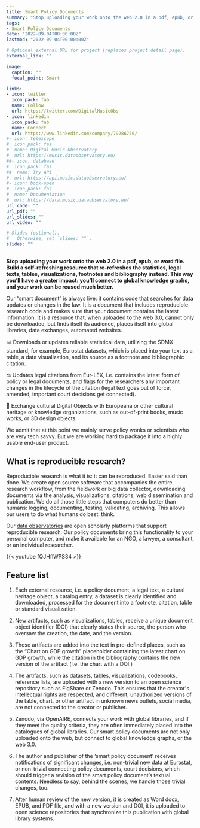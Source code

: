 ```yaml
---
title: Smart Policy Documents
summary: "Stop uploading your work onto the web 2.0 in a pdf, epub, or word file. Build a self-refreshing resource that re-refreshes the statistics, legal texts, tables, visualizations, footnotes and bibliography instead.  This way you’ll have a greater impact: you’ll connect to web 3.0 of the global knowledge graphs, and your work can be reused much better."
tags:
- Smart Policy Documents
date: "2022-09-04T00:00:00Z"
lastmod: "2022-09-04T00:00:00Z"

# Optional external URL for project (replaces project detail page).
external_link: ""

image:
  caption: ""
  focal_point: Smart

links:
- icon: twitter
  icon_pack: fab
  name: Follow
  url: https://twitter.com/DigitalMusicObs
- icon: linkedin
  icon_pack: fab
  name: Connect
  url: https://www.linkedin.com/company/79286750/
#- icon: telescope
#  icon_pack: fas
#  name: Digital Music Observatory
#  url: https://music.dataobservatory.eu/
##- icon: database
#  icon_pack: fas
##  name: Try API
#  url: https://api.music.dataobservatory.eu/
#- icon: book-open
#  icon_pack: fas
#  name: Documentation
#  url: https://data.music.dataobservatory.eu/
url_code: ""
url_pdf: ""
url_slides: ""
url_video: ""

# Slides (optional).
#   Otherwise, set `slides: ""`.
slides: ""
---
```


**Stop uploading your work onto the web 2.0 in a pdf, epub, or word file. Build a self-refreshing resource that re-refreshes the statistics, legal texts, tables, visualizations, footnotes and bibliography instead.  This way you’ll have a greater impact: you’ll connect to global knowledge graphs, and your work can be reused much better.**

Our “smart document” is always live: it contains code that searches for data updates or changes in the law.  It is a document that includes reproducible research code and makes sure that your document contains the latest information.  It is a resource that, when uploaded to the web 3.0, cannot only be downloaded, but finds itself its audience, places itself into global libraries, data exchanges, automated websites. 

📊  Downloads or updates reliable statistical data, utilizing the SDMX standard, for example, Eurostat datasets, which is placed into your text as a table, a data visualization, and its source as a footnote and bibliographic citation.

⚖️ Updates legal citations from Eur-LEX, i.e. contains the latest form of policy or legal documents, and flags for the researchers any important changes in the lifecycle of the citation (legal text goes out of force, amended, important court decisions get connected).

🎨  Exchange cultural Digital Objects with Europeana or other cultural heritage or knowledge organizations, such as out-of-print books, music works, or 3D design objects.


We admit that at this point we mainly serve policy wonks or scientists who are very tech savvy. But we are working hard to package it into a highly usable end-user product.

## What is reproducible research?

Reproducible research is what it is: it can be reproduced.  Easier said than done. We create open source software that accompanies the entire research workflow, from the fieldwork or big data collector, downloading documents via the analysis, visualizations, citations, web dissemination and publication. We do all those little steps that computers do better than humans: logging, documenting, testing, validating, archiving. This allows our users to do what humans do best: think.

Our [data observatories](https://reprex.nl/#observatories) are open scholarly platforms that support reproducible research. Our policy documents bring this functionality to your personal computer, and make it available for an NGO, a lawyer, a consultant, or an individual researcher.

{{< youtube fQJHflWPS34 >}}


## Feature list

1. Each external resource, i.e. a policy document, a legal text, a cultural heritage object, a catalog entry, a dataset is clearly identified and downloaded, processed for the document into a footnote, citation, table or standard visualization.

2. New artifacts, such as visualizations, tables, receive a unique document object identifier (DOI) that clearly states their source, the person who oversaw the creation, the date, and the version.

3. These artifacts are added into the text in pre-defined places, such as the “Chart on GDP growth” placeholder containing the latest chart on GDP growth, while the citation in the bibliography contains the new version of the artifact (i.e. the chart with a DOI.)

4. The artifacts, such as datasets, tables, visualizations, codebooks, reference lists, are uploaded with a new version to an open science repository such as FigShare or Zenodo. This ensures that the creator's intellectual rights are respected, and different, unauthorized versions of the table, chart, or other artifact in unknown news outlets, social media, are not connected to the creator or publisher.

5. Zenodo, via OpenAIRE, connects your work with global libraries, and if they meet the quality criteria, they are often immediately placed into the catalogues of global libraries. Our smart policy documents are not only uploaded onto the web, but connect to global knowledge graphs, or the web 3.0.  

6. The author and publisher of the ‘smart policy document’ receives notifications of significant changes, i.e. non-trivial new data at Eurostat, or non-trivial connecting policy documents, court decisions, which should trigger a revision of the smart policy document’s textual contents. Needless to say, behind the scenes, we handle those trivial changes, too.

7. After human review of the new version, it is created as Word docx, EPUB, and PDF file, and with a new version and DOI, it is uploaded to open science repositories that synchronize this publication with global library systems.
